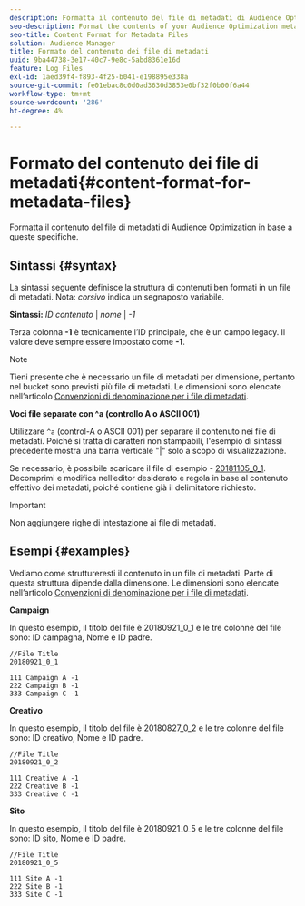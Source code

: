 ```yaml
---
description: Formatta il contenuto del file di metadati di Audience Optimization in base a queste specifiche.
seo-description: Format the contents of your Audience Optimization metadata file according to these specifications.
seo-title: Content Format for Metadata Files
solution: Audience Manager
title: Formato del contenuto dei file di metadati
uuid: 9ba44738-3e17-40c7-9e8c-5abd8361e16d
feature: Log Files
exl-id: 1aed39f4-f893-4f25-b041-e198895e338a
source-git-commit: fe01ebac8c0d0ad3630d3853e0bf32f0b00f6a44
workflow-type: tm+mt
source-wordcount: '286'
ht-degree: 4%

---
```


# Formato del contenuto dei file di metadati{#content-format-for-metadata-files}

Formatta il contenuto del file di metadati di Audience Optimization in base a queste specifiche.

## Sintassi {#syntax}

La sintassi seguente definisce la struttura di contenuti ben formati in un file di metadati. Nota: *corsivo* indica un segnaposto variabile.

**Sintassi:**  *ID contenuto* | *nome* | *-1*

<!--In the contents syntax, you'll notice a parent ID variable. Don't confuse it with the parent ID used in the [metadata file name](../../../reporting/audience-optimization-reports/metadata-files-intro/metadata-file-names.md). These 2 variables seem similar, but they represent different things. In the file name, the parent ID corresponds to a category like "campaign" (ID 1), "placement" (ID 3), or "tactic" (ID 9), etc. In the file body:-->

Terza colonna **-1** è tecnicamente l’ID principale, che è un campo legacy. Il valore deve sempre essere impostato come **-1**.

>[!NOTE]
>
>Tieni presente che è necessario un file di metadati per dimensione, pertanto nel bucket sono previsti più file di metadati. Le dimensioni sono elencate nell’articolo [Convenzioni di denominazione per i file di metadati](../../../reporting/audience-optimization-reports/metadata-files-intro/metadata-file-names.md#child-dimension).

**Voci file separate con ^a (controllo A o ASCII 001)**

Utilizzare `^a` (control-A o ASCII 001) per separare il contenuto nei file di metadati. Poiché si tratta di caratteri non stampabili, l&#39;esempio di sintassi precedente mostra una barra verticale &quot;|&quot; solo a scopo di visualizzazione.

Se necessario, è possibile scaricare il file di esempio - [20181105_0_1](assets/20181105_0_1.zip). Decomprimi e modifica nell’editor desiderato e regola in base al contenuto effettivo dei metadati, poiché contiene già il delimitatore richiesto.

>[!IMPORTANT]
>
>Non aggiungere righe di intestazione ai file di metadati.

## Esempi {#examples}

Vediamo come struttureresti il contenuto in un file di metadati. Parte di questa struttura dipende dalla dimensione. Le dimensioni sono elencate nell’articolo [Convenzioni di denominazione per i file di metadati](../../../reporting/audience-optimization-reports/metadata-files-intro/metadata-file-names.md#child-dimension).

**Campaign**

In questo esempio, il titolo del file è 20180921_0_1 e le tre colonne del file sono: ID campagna, Nome e ID padre.

<!--Let's say you want to populate the creative drop down menu with creative names from a particular campaign. In this case, your metadata file name would include ID 1 (campaign) and ID 2 (creative). Following the content syntax, your metadata file would contain the creative ID, creative name, and actual campaign ID.-->

```
//File Title
20180921_0_1

111 Campaign A -1
222 Campaign B -1
333 Campaign C -1
```

**Creativo**

In questo esempio, il titolo del file è 20180827_0_2 e le tre colonne del file sono: ID creativo, Nome e ID padre.

```
//File Title
20180921_0_2

111 Creative A -1
222 Creative B -1
333 Creative C -1
```

**Sito**

In questo esempio, il titolo del file è 20180921_0_5 e le tre colonne del file sono: ID sito, Nome e ID padre.

```
//File Title
20180921_0_5

111 Site A -1
222 Site B -1
333 Site C -1
```

